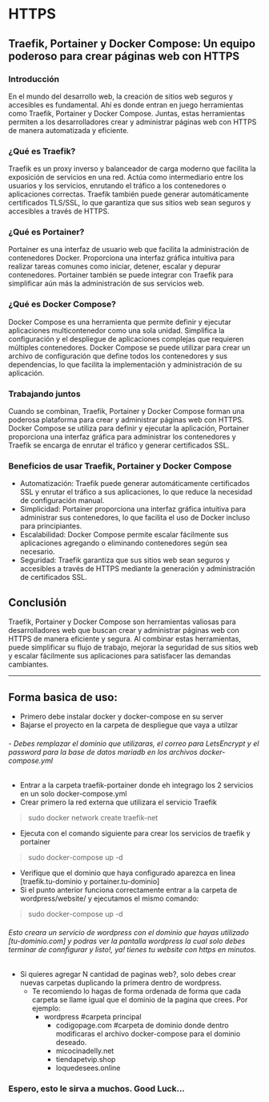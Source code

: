 # HTTPS

## Traefik, Portainer y Docker Compose: Un equipo poderoso para crear páginas web con HTTPS

### Introducción

En el mundo del desarrollo web, la creación de sitios web seguros y accesibles es fundamental. Ahí es donde entran en juego herramientas como Traefik, Portainer y Docker Compose. Juntas, estas herramientas permiten a los desarrolladores crear y administrar páginas web con HTTPS de manera automatizada y eficiente.

### ¿Qué es Traefik?

Traefik es un proxy inverso y balanceador de carga moderno que facilita la exposición de servicios en una red. Actúa como intermediario entre los usuarios y los servicios, enrutando el tráfico a los contenedores o aplicaciones correctas. Traefik también puede generar automáticamente certificados TLS/SSL, lo que garantiza que sus sitios web sean seguros y accesibles a través de HTTPS.

### ¿Qué es Portainer?

Portainer es una interfaz de usuario web que facilita la administración de contenedores Docker. Proporciona una interfaz gráfica intuitiva para realizar tareas comunes como iniciar, detener, escalar y depurar contenedores. Portainer también se puede integrar con Traefik para simplificar aún más la administración de sus servicios web.

### ¿Qué es Docker Compose?

Docker Compose es una herramienta que permite definir y ejecutar aplicaciones multicontenedor como una sola unidad. Simplifica la configuración y el despliegue de aplicaciones complejas que requieren múltiples contenedores. Docker Compose se puede utilizar para crear un archivo de configuración que define todos los contenedores y sus dependencias, lo que facilita la implementación y administración de su aplicación.

### Trabajando juntos

Cuando se combinan, Traefik, Portainer y Docker Compose forman una poderosa plataforma para crear y administrar páginas web con HTTPS. Docker Compose se utiliza para definir y ejecutar la aplicación, Portainer proporciona una interfaz gráfica para administrar los contenedores y Traefik se encarga de enrutar el tráfico y generar certificados SSL.

### Beneficios de usar Traefik, Portainer y Docker Compose

- Automatización: Traefik puede generar automáticamente certificados SSL y enrutar el tráfico a sus aplicaciones, 
lo que reduce la necesidad de configuración manual.
- Simplicidad: Portainer proporciona una interfaz gráfica intuitiva para administrar sus contenedores, lo que 
facilita el uso de Docker incluso para principiantes.
- Escalabilidad: Docker Compose permite escalar fácilmente sus aplicaciones agregando o eliminando contenedores 
según sea necesario.
- Seguridad: Traefik garantiza que sus sitios web sean seguros y accesibles a través de HTTPS mediante la generación
y administración de certificados SSL.

## Conclusión

Traefik, Portainer y Docker Compose son herramientas valiosas para desarrolladores web que buscan crear y administrar páginas web con HTTPS de manera eficiente y segura. Al combinar estas herramientas, puede simplificar su flujo de trabajo, mejorar la seguridad de sus sitios web y escalar fácilmente sus aplicaciones para satisfacer las demandas cambiantes.


---

## Forma basica de uso:

- Primero debe instalar docker y docker-compose en su server
- Bajarse el proyecto en la carpeta de despliegue que vaya a utilzar
###### - Debes remplazar el dominio que utilizaras, el correo para LetsEncrypt y el password para la base de datos mariadb en los archivos docker-compose.yml
- Entrar a la carpeta traefik-portainer donde eh integrago los 2 servicios en un solo docker-compose.yml
- Crear primero la red externa que utilizara el servicio Traefik
>   sudo docker network create traefik-net
- Ejecuta con el comando siguiente para crear los servicios de traefik y portainer
>   sudo docker-compose up -d
- Verifique que el dominio que haya configurado aparezca en linea [traefik.tu-dominio y portainer.tu-dominio]
- Si el punto anterior funciona correctamente entrar a la carpeta de wordpress/website/ y ejecutamos el mismo comando:
>  sudo docker-compose up -d
  ###### Esto creara un servicio de wordpress con el dominio que hayas utilizado [tu-dominio.com] y podras ver la pantalla wordpress la cual solo debes terminar de connfigurar y listo!, ya! tienes tu website con https en minutos.
- Si quieres agregar N cantidad de paginas web?, solo debes crear nuevas carpetas duplicando la primera dentro de wordpress.
  	- Te recomiendo lo hagas de forma ordenada de forma que cada carpeta se llame igual que el dominio de la
  	  pagina que crees. Por ejemplo:
  	  	* wordpress              #carpeta principal
  	  	  	- codigopage.com        #carpeta de dominio donde dentro modificaras el archivo docker-compose para el dominio deseado.
  	  	  	- micocinadelly.net
  	  	  	- tiendapetvip.shop
  	  	  	- loquedesees.online
   	

### Espero, esto le sirva a muchos. Good Luck...
